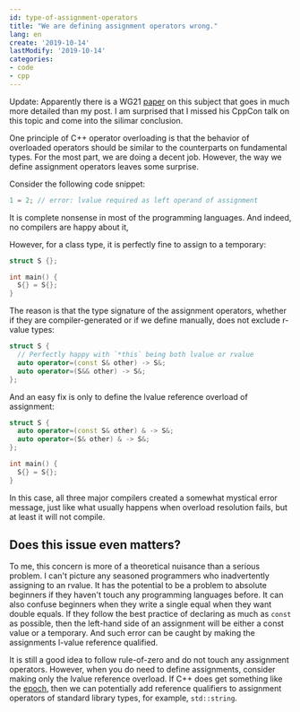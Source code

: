 ```yaml
---
id: type-of-assignment-operators
title: "We are defining assignment operators wrong."
lang: en
create: '2019-10-14'
lastModify: '2019-10-14'
categories:
- code
- cpp
---
```


Update: Apparently there is a WG21 [paper](http://www.open-std.org/jtc1/sc22/wg21/docs/papers/2019/p1906r0.pdf) on this subject that goes in much more detailed than my post. I am surprised that I missed his CppCon talk on this topic and come into the silimar conclusion.

One principle of C++ operator overloading is that the behavior of overloaded operators should be similar to the counterparts on fundamental types. For the most part, we are doing a decent job. However, the way we define assignment operators leaves some surprise.

Consider the following code snippet:
```cpp
1 = 2; // error: lvalue required as left operand of assignment
```
It is complete nonsense in most of the programming languages. And indeed, no compilers are happy about it,

However, for a class type, it is perfectly fine to assign to a temporary:
```cpp
struct S {};

int main() {
  S{} = S{};
}
```

The reason is that the type signature of the assignment operators, whether if they are compiler-generated or if we define manually, does not exclude r-value types:
```cpp
struct S {
  // Perfectly happy with `*this` being both lvalue or rvalue
  auto operator=(const S& other) -> S&;
  auto operator=(S&& other) -> S&;
};
```

And an easy fix is only to define the lvalue reference overload of assignment:

```cpp
struct S {
  auto operator=(const S& other) & -> S&;
  auto operator=(S& other) & -> S&;
};

int main() {
  S{} = S{};
}
```

In this case, all three major compilers created a somewhat mystical error message, just like what usually happens when overload resolution fails, but at least it will not compile.

## Does this issue even matters?
To me, this concern is more of a theoretical nuisance than a serious problem. I can't picture any seasoned programmers who inadvertently assigning to an rvalue. It has the potential to be a problem to absolute beginners if they haven't touch any programming languages before. It can also confuse beginners when they write a single equal when they want double equals. If they follow the best practice of declaring as much as `const` as possible, then the left-hand side of an assignment will be either a const value or a temporary. And such error can be caught by making the assignments l-value reference qualified.

It is still a good idea to follow rule-of-zero and do not touch any assignment operators. However, when you do need to define assignments, consider making only the lvalue reference overload. If C++ does get something like the [epoch](https://vittorioromeo.info/index/blog/fixing_cpp_with_epochs.html), then we can potentially add reference qualifiers to assignment operators of standard library types, for example, `std::string`.
